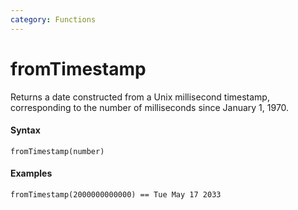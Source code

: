 ```yaml
---
category: Functions
---
```


# fromTimestamp
Returns a date constructed from a Unix millisecond timestamp, corresponding to the number of milliseconds since January 1, 1970.

#### Syntax
```
fromTimestamp(number)
```

#### Examples
```
fromTimestamp(2000000000000) == Tue May 17 2033
```
